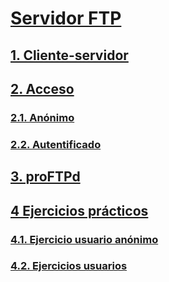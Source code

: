 # [Servidor FTP](https://github.com/PalomaR88/Servidor_FTP/blob/master/Servidor_FTP.md#servidor-ftp)
## [1. Cliente-servidor](https://github.com/PalomaR88/Servidor_FTP/blob/master/Servidor_FTP.md#cliente-servidor)
## [2. Acceso](https://github.com/PalomaR88/Servidor_FTP/blob/master/Servidor_FTP.md#acceso)
### [2.1. Anónimo](https://github.com/PalomaR88/Servidor_FTP/blob/master/Servidor_FTP.md#an%C3%B3nimo)
### [2.2. Autentificado](https://github.com/PalomaR88/Servidor_FTP/blob/master/Servidor_FTP.md#autentificado)
## [3. proFTPd](https://github.com/PalomaR88/Servidor_FTP/blob/master/Servidor_FTP.md#proftpd)
## [4 Ejercicios prácticos](https://github.com/PalomaR88/Servidor_FTP/blob/master/Servidor_FTP.md#ejercicios-pr%C3%A1cticos)
### [4.1. Ejercicio usuario anónimo](https://github.com/PalomaR88/Servidor_FTP/blob/master/Servidor_FTP.md#ejercicio-usuario-an%C3%B3nimo)
### [4.2. Ejercicios usuarios](https://github.com/PalomaR88/Servidor_FTP/blob/master/Servidor_FTP.md#usuarios)
